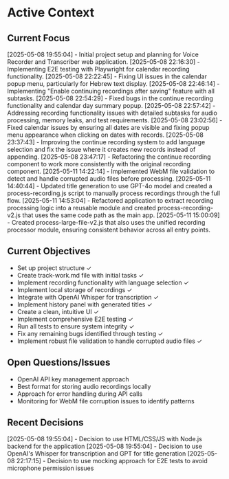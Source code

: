 # Active Context

## Current Focus
[2025-05-08 19:55:04] - Initial project setup and planning for Voice Recorder and Transcriber web application.
[2025-05-08 22:16:30] - Implementing E2E testing with Playwright for calendar recording functionality.
[2025-05-08 22:22:45] - Fixing UI issues in the calendar popup menu, particularly for Hebrew text display.
[2025-05-08 22:46:14] - Implementing "Enable continuing recordings after saving" feature with all subtasks.
[2025-05-08 22:54:29] - Fixed bugs in the continue recording functionality and calendar day summary popup.
[2025-05-08 22:57:42] - Addressing recording functionality issues with detailed subtasks for audio processing, memory leaks, and test requirements.
[2025-05-08 23:02:56] - Fixed calendar issues by ensuring all dates are visible and fixing popup menu appearance when clicking on dates with records.
[2025-05-08 23:37:43] - Improving the continue recording system to add language selection and fix the issue where it creates new records instead of appending.
[2025-05-08 23:47:17] - Refactoring the continue recording component to work more consistently with the original recording component.
[2025-05-11 14:22:14] - Implemented WebM file validation to detect and handle corrupted audio files before processing.
[2025-05-11 14:40:44] - Updated title generation to use GPT-4o model and created a process-recording.js script to manually process recordings through the full flow.
[2025-05-11 14:53:04] - Refactored application to extract recording processing logic into a reusable module and created process-recording-v2.js that uses the same code path as the main app.
[2025-05-11 15:00:09] - Created process-large-file-v2.js that also uses the unified recording processor module, ensuring consistent behavior across all entry points.

## Current Objectives
- Set up project structure ✓
- Create track-work.md file with initial tasks ✓
- Implement recording functionality with language selection ✓
- Implement local storage of recordings ✓
- Integrate with OpenAI Whisper for transcription ✓
- Implement history panel with generated titles ✓
- Create a clean, intuitive UI ✓
- Implement comprehensive E2E testing ✓
- Run all tests to ensure system integrity ✓
- Fix any remaining bugs identified through testing ✓
- Implement robust file validation to handle corrupted audio files ✓

## Open Questions/Issues
- OpenAI API key management approach
- Best format for storing audio recordings locally
- Approach for error handling during API calls
- Monitoring for WebM file corruption issues to identify patterns

## Recent Decisions
[2025-05-08 19:55:04] - Decision to use HTML/CSS/JS with Node.js backend for the application
[2025-05-08 19:55:04] - Decision to use OpenAI's Whisper for transcription and GPT for title generation
[2025-05-08 22:17:15] - Decision to use mocking approach for E2E tests to avoid microphone permission issues
